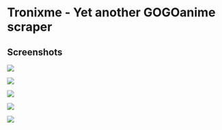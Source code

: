 # Tronixme - Yet another GOGOanime scraper

## Screenshots

![](https://i.imgur.com/AKGdNHN.png)

![](https://i.imgur.com/XgcezFY.png)

![](https://i.imgur.com/hYqahjI.png)

![](https://i.imgur.com/Hl6a26z.png)

![](https://i.imgur.com/OWpXTa9.png)
